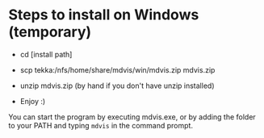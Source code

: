 # Steps to install on Windows (temporary)

- cd [install path]

- scp tekka:/nfs/home/share/mdvis/win/mdvis.zip mdvis.zip

- unzip mdvis.zip  (by hand if you don't have unzip installed)

- Enjoy :)

You can start the program by executing mdvis.exe, or by adding the folder to your PATH and typing `mdvis` in the command prompt.
